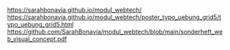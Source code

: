 https://sarahbonavia.github.io/modul_webtech/
https://sarahbonavia.github.io/modul_webtech/poster_typo_uebung_grid5/typo_uebung_grid5.html
https://github.com/SarahBonavia/modul_webtech/blob/main/sonderheft_web_visual_concept.pdf
